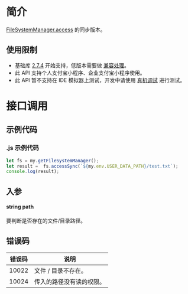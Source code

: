 
# 简介
[FileSystemManager.access](https://opendocs.alipay.com/mini/api/0226oe) 的同步版本。

## 使用限制

- 基础库 [2.7.4](https://opendocs.alipay.com/mini/framework/lib-upgrade-v2) 开始支持，低版本需要做 [兼容处理](https://opendocs.alipay.com/mini/framework/compatibility)。
- 此 API 支持个人支付宝小程序、企业支付宝小程序使用。
- 此 API 暂不支持在 IDE 模拟器上测试，开发中请使用 [真机调试](https://opendocs.alipay.com/mini/ide/remote-debug) 进行测试。

# 接口调用

## 示例代码

### .js 示例代码
```javascript
let fs = my.getFileSystemManager();
let result =  fs.accessSync(`${my.env.USER_DATA_PATH}/test.txt`);
console.log(result);
```

## 入参

#### string path
要判断是否存在的文件/目录路径。

## 错误码
| **错误码** | **说明** |
| --- | --- |
| 10022 | 文件 / 目录不存在。 |
| 10024 | 传入的路径没有读的权限。 |

